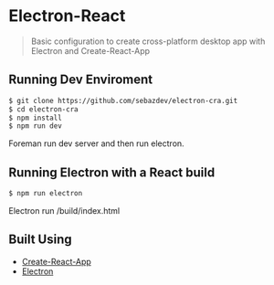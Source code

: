 # Electron-React

> Basic configuration to create cross-platform desktop app with Electron and Create-React-App

## Running Dev Enviroment

```bash
$ git clone https://github.com/sebazdev/electron-cra.git
$ cd electron-cra
$ npm install
$ npm run dev
```

Foreman run dev server and then run electron.

## Running Electron with a React build

```bash
$ npm run electron
```
Electron run /build/index.html

## Built Using

- [Create-React-App](https://create-react-app.dev/)
- [Electron](https://electronjs.org)
